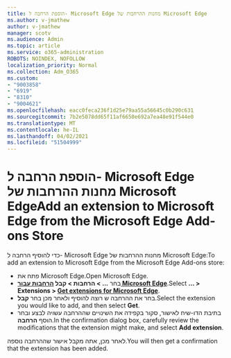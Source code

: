 ```yaml
---
title: הוספת הרחבה ל- Microsoft Edge מחנות ההרחבות של Microsoft Edge
ms.author: v-jmathew
author: v-jmathew
manager: scotv
ms.audience: Admin
ms.topic: article
ms.service: o365-administration
ROBOTS: NOINDEX, NOFOLLOW
localization_priority: Normal
ms.collection: Adm_O365
ms.custom:
- "9003858"
- "6919"
- "8310"
- "9004621"
ms.openlocfilehash: eacc0feca236f1d25e79aa55a56645c0b290c631
ms.sourcegitcommit: 7b2e5078dd65f11af6650e692a7ea48e91f544e0
ms.translationtype: MT
ms.contentlocale: he-IL
ms.lasthandoff: 04/02/2021
ms.locfileid: "51504999"
---
```

# <a name="add-an-extension-to-microsoft-edge-from-the-microsoft-edge-add-ons-store"></a><span data-ttu-id="aa3ab-102">הוספת הרחבה ל- Microsoft Edge מחנות ההרחבות של Microsoft Edge</span><span class="sxs-lookup"><span data-stu-id="aa3ab-102">Add an extension to Microsoft Edge from the Microsoft Edge Add-ons Store</span></span>

<span data-ttu-id="aa3ab-103">כדי להוסיף הרחבה ל- Microsoft Edge מחנות ההרחבות של Microsoft Edge:</span><span class="sxs-lookup"><span data-stu-id="aa3ab-103">To add an extension to Microsoft Edge from the Microsoft Edge Add-ons store:</span></span>

- <span data-ttu-id="aa3ab-104">פתח את Microsoft Edge.</span><span class="sxs-lookup"><span data-stu-id="aa3ab-104">Open Microsoft Edge.</span></span>
- <span data-ttu-id="aa3ab-105">בחר **... > הרחבות > קבל [הרחבות עבור Microsoft Edge](https://go.microsoft.com/fwlink/?linkid=2136408)**.</span><span class="sxs-lookup"><span data-stu-id="aa3ab-105">Select **... > Extensions > [Get extensions for Microsoft Edge](https://go.microsoft.com/fwlink/?linkid=2136408)**.</span></span>
- <span data-ttu-id="aa3ab-106">בחר את ההרחבה ש רוצה להוסיף ולאחר מכן בחר **קבל**.</span><span class="sxs-lookup"><span data-stu-id="aa3ab-106">Select the extension you would like to add, and then select **Get**.</span></span>
- <span data-ttu-id="aa3ab-107">בתיבת הדו-שיח לאישור, סקור בקפידה את השינויים שההרחבה עשויה לבצע ובחר הוסף **הרחבה**.</span><span class="sxs-lookup"><span data-stu-id="aa3ab-107">In the confirmation dialog box, carefully review the modifications that the extension might make, and select **Add extension**.</span></span>

<span data-ttu-id="aa3ab-108">לאחר מכן, אתה מקבל אישור שההרחבה נוספה.</span><span class="sxs-lookup"><span data-stu-id="aa3ab-108">You will then get a confirmation that the extension has been added.</span></span>
